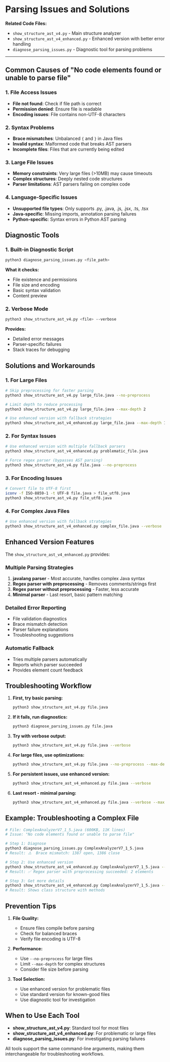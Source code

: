 <!--
This Source Code Form is subject to the terms of the Mozilla Public
License, v. 2.0. If a copy of the MPL was not distributed with this
file, You can obtain one at https://mozilla.org/MPL/2.0/.

Parsing Issues and Solutions

Author: Vaibhav-api-code
Co-Author: Claude Code (https://claude.ai/code)
Created: 2025-07-17
Updated: 2025-07-17
License: Mozilla Public License 2.0 (MPL-2.0)
-->

# Parsing Issues and Solutions

**Related Code Files:**
- `show_structure_ast_v4.py` - Main structure analyzer
- `show_structure_ast_v4_enhanced.py` - Enhanced version with better error handling
- `diagnose_parsing_issues.py` - Diagnostic tool for parsing problems

---

## Common Causes of "No code elements found or unable to parse file"

### 1. **File Access Issues**
- **File not found**: Check if file path is correct
- **Permission denied**: Ensure file is readable
- **Encoding issues**: File contains non-UTF-8 characters

### 2. **Syntax Problems**
- **Brace mismatches**: Unbalanced `{` and `}` in Java files
- **Invalid syntax**: Malformed code that breaks AST parsers
- **Incomplete files**: Files that are currently being edited

### 3. **Large File Issues**
- **Memory constraints**: Very large files (>10MB) may cause timeouts
- **Complex structures**: Deeply nested code structures
- **Parser limitations**: AST parsers failing on complex code

### 4. **Language-Specific Issues**
- **Unsupported file types**: Only supports .py, .java, .js, .jsx, .ts, .tsx
- **Java-specific**: Missing imports, annotation parsing failures
- **Python-specific**: Syntax errors in Python AST parsing

## Diagnostic Tools

### 1. **Built-in Diagnostic Script**
```bash
python3 diagnose_parsing_issues.py <file_path>
```

**What it checks:**
- File existence and permissions
- File size and encoding
- Basic syntax validation
- Content preview

### 2. **Verbose Mode**
```bash
python3 show_structure_ast_v4.py <file> --verbose
```

**Provides:**
- Detailed error messages
- Parser-specific failures
- Stack traces for debugging

## Solutions and Workarounds

### 1. **For Large Files**
```bash
# Skip preprocessing for faster parsing
python3 show_structure_ast_v4.py large_file.java --no-preprocess

# Limit depth to reduce processing
python3 show_structure_ast_v4.py large_file.java --max-depth 2

# Use enhanced version with fallback strategies
python3 show_structure_ast_v4_enhanced.py large_file.java --max-depth 1
```

### 2. **For Syntax Issues**
```bash
# Use enhanced version with multiple fallback parsers
python3 show_structure_ast_v4_enhanced.py problematic_file.java

# Force regex parser (bypasses AST parsing)
python3 show_structure_ast_v4.py file.java --no-preprocess
```

### 3. **For Encoding Issues**
```bash
# Convert file to UTF-8 first
iconv -f ISO-8859-1 -t UTF-8 file.java > file_utf8.java
python3 show_structure_ast_v4.py file_utf8.java
```

### 4. **For Complex Java Files**
```bash
# Use enhanced version with fallback strategies
python3 show_structure_ast_v4_enhanced.py complex_file.java --verbose
```

## Enhanced Version Features

The `show_structure_ast_v4_enhanced.py` provides:

### **Multiple Parsing Strategies**
1. **javalang parser** - Most accurate, handles complex Java syntax
2. **Regex parser with preprocessing** - Removes comments/strings first
3. **Regex parser without preprocessing** - Faster, less accurate
4. **Minimal parser** - Last resort, basic pattern matching

### **Detailed Error Reporting**
- File validation diagnostics
- Brace mismatch detection
- Parser failure explanations
- Troubleshooting suggestions

### **Automatic Fallback**
- Tries multiple parsers automatically
- Reports which parser succeeded
- Provides element count feedback

## Troubleshooting Workflow

1. **First, try basic parsing:**
   ```bash
   python3 show_structure_ast_v4.py file.java
   ```

2. **If it fails, run diagnostics:**
   ```bash
   python3 diagnose_parsing_issues.py file.java
   ```

3. **Try with verbose output:**
   ```bash
   python3 show_structure_ast_v4.py file.java --verbose
   ```

4. **For large files, use optimizations:**
   ```bash
   python3 show_structure_ast_v4.py file.java --no-preprocess --max-depth 2
   ```

5. **For persistent issues, use enhanced version:**
   ```bash
   python3 show_structure_ast_v4_enhanced.py file.java --verbose
   ```

6. **Last resort - minimal parsing:**
   ```bash
   python3 show_structure_ast_v4_enhanced.py file.java --verbose --max-depth 1
   ```

## Example: Troubleshooting a Complex File

```bash
# File: ComplexAnalyzerV7_1_5.java (600KB, 11K lines)
# Issue: "No code elements found or unable to parse file"

# Step 1: Diagnose
python3 diagnose_parsing_issues.py ComplexAnalyzerV7_1_5.java
# Result: ⚠️  Brace mismatch: 1387 open, 1386 close

# Step 2: Use enhanced version
python3 show_structure_ast_v4_enhanced.py ComplexAnalyzerV7_1_5.java --max-depth 1 --verbose
# Result: ✅ Regex parser with preprocessing succeeded: 2 elements

# Step 3: Get more details
python3 show_structure_ast_v4_enhanced.py ComplexAnalyzerV7_1_5.java --max-depth 2
# Result: Shows class structure with methods
```

## Prevention Tips

1. **File Quality:**
   - Ensure files compile before parsing
   - Check for balanced braces
   - Verify file encoding is UTF-8

2. **Performance:**
   - Use `--no-preprocess` for large files
   - Limit `--max-depth` for complex structures
   - Consider file size before parsing

3. **Tool Selection:**
   - Use enhanced version for problematic files
   - Use standard version for known-good files
   - Use diagnostic tool for investigation

## When to Use Each Tool

- **show_structure_ast_v4.py**: Standard tool for most files
- **show_structure_ast_v4_enhanced.py**: For problematic or large files
- **diagnose_parsing_issues.py**: For investigating parsing failures

All tools support the same command-line arguments, making them interchangeable for troubleshooting workflows.